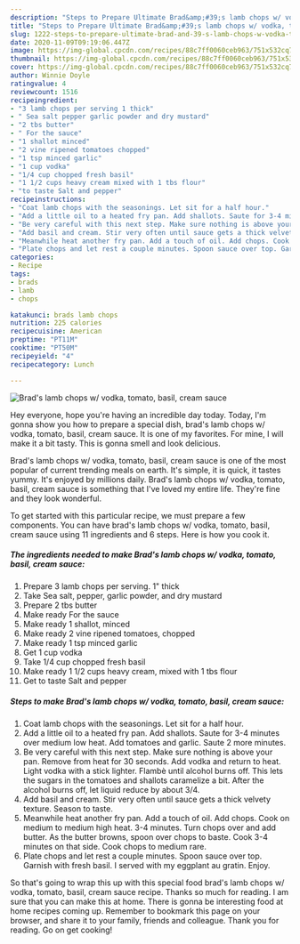 ```yaml
---
description: "Steps to Prepare Ultimate Brad&amp;#39;s lamb chops w/ vodka, tomato, basil, cream sauce"
title: "Steps to Prepare Ultimate Brad&amp;#39;s lamb chops w/ vodka, tomato, basil, cream sauce"
slug: 1222-steps-to-prepare-ultimate-brad-and-39-s-lamb-chops-w-vodka-tomato-basil-cream-sauce
date: 2020-11-09T09:19:06.447Z
image: https://img-global.cpcdn.com/recipes/88c7ff0060ceb963/751x532cq70/brads-lamb-chops-w-vodka-tomato-basil-cream-sauce-recipe-main-photo.jpg
thumbnail: https://img-global.cpcdn.com/recipes/88c7ff0060ceb963/751x532cq70/brads-lamb-chops-w-vodka-tomato-basil-cream-sauce-recipe-main-photo.jpg
cover: https://img-global.cpcdn.com/recipes/88c7ff0060ceb963/751x532cq70/brads-lamb-chops-w-vodka-tomato-basil-cream-sauce-recipe-main-photo.jpg
author: Winnie Doyle
ratingvalue: 4
reviewcount: 1516
recipeingredient:
- "3 lamb chops per serving 1 thick"
- " Sea salt pepper garlic powder and dry mustard"
- "2 tbs butter"
- " For the sauce"
- "1 shallot minced"
- "2 vine ripened tomatoes chopped"
- "1 tsp minced garlic"
- "1 cup vodka"
- "1/4 cup chopped fresh basil"
- "1 1/2 cups heavy cream mixed with 1 tbs flour"
- "to taste Salt and pepper"
recipeinstructions:
- "Coat lamb chops with the seasonings. Let sit for a half hour."
- "Add a little oil to a heated fry pan. Add shallots. Saute for 3-4 minutes over medium low heat. Add tomatoes and garlic. Saute 2 more minutes."
- "Be very careful with this next step. Make sure nothing is above your pan. Remove from heat for 30 seconds. Add vodka and return to heat. Light vodka with a stick lighter. Flambè until alcohol burns off. This lets the sugars in the tomatoes and shallots caramelize a bit. After the alcohol burns off, let liquid reduce by about 3/4."
- "Add basil and cream. Stir very often until sauce gets a thick velvety texture. Season to taste."
- "Meanwhile heat another fry pan. Add a touch of oil. Add chops. Cook on medium to medium high heat. 3-4 minutes. Turn chops over and add butter. As the butter browns, spoon over chops to baste. Cook 3-4 minutes on that side. Cook chops to medium rare."
- "Plate chops and let rest a couple minutes. Spoon sauce over top. Garnish with fresh basil. I served with my eggplant au gratin. Enjoy."
categories:
- Recipe
tags:
- brads
- lamb
- chops

katakunci: brads lamb chops 
nutrition: 225 calories
recipecuisine: American
preptime: "PT11M"
cooktime: "PT50M"
recipeyield: "4"
recipecategory: Lunch

---
```



![Brad&#39;s lamb chops w/ vodka, tomato, basil, cream sauce](https://img-global.cpcdn.com/recipes/88c7ff0060ceb963/751x532cq70/brads-lamb-chops-w-vodka-tomato-basil-cream-sauce-recipe-main-photo.jpg)

Hey everyone, hope you're having an incredible day today. Today, I'm gonna show you how to prepare a special dish, brad&#39;s lamb chops w/ vodka, tomato, basil, cream sauce. It is one of my favorites. For mine, I will make it a bit tasty. This is gonna smell and look delicious.

Brad&#39;s lamb chops w/ vodka, tomato, basil, cream sauce is one of the most popular of current trending meals on earth. It's simple, it is quick, it tastes yummy. It's enjoyed by millions daily. Brad&#39;s lamb chops w/ vodka, tomato, basil, cream sauce is something that I've loved my entire life. They're fine and they look wonderful.




To get started with this particular recipe, we must prepare a few components. You can have brad&#39;s lamb chops w/ vodka, tomato, basil, cream sauce using 11 ingredients and 6 steps. Here is how you cook it.

<!--inarticleads1-->

##### The ingredients needed to make Brad&#39;s lamb chops w/ vodka, tomato, basil, cream sauce:

1. Prepare 3 lamb chops per serving. 1&#34; thick
1. Take  Sea salt, pepper, garlic powder, and dry mustard
1. Prepare 2 tbs butter
1. Make ready  For the sauce
1. Make ready 1 shallot, minced
1. Make ready 2 vine ripened tomatoes, chopped
1. Make ready 1 tsp minced garlic
1. Get 1 cup vodka
1. Take 1/4 cup chopped fresh basil
1. Make ready 1 1/2 cups heavy cream, mixed with 1 tbs flour
1. Get to taste Salt and pepper




<!--inarticleads2-->

##### Steps to make Brad&#39;s lamb chops w/ vodka, tomato, basil, cream sauce:

1. Coat lamb chops with the seasonings. Let sit for a half hour.
1. Add a little oil to a heated fry pan. Add shallots. Saute for 3-4 minutes over medium low heat. Add tomatoes and garlic. Saute 2 more minutes.
1. Be very careful with this next step. Make sure nothing is above your pan. Remove from heat for 30 seconds. Add vodka and return to heat. Light vodka with a stick lighter. Flambè until alcohol burns off. This lets the sugars in the tomatoes and shallots caramelize a bit. After the alcohol burns off, let liquid reduce by about 3/4.
1. Add basil and cream. Stir very often until sauce gets a thick velvety texture. Season to taste.
1. Meanwhile heat another fry pan. Add a touch of oil. Add chops. Cook on medium to medium high heat. 3-4 minutes. Turn chops over and add butter. As the butter browns, spoon over chops to baste. Cook 3-4 minutes on that side. Cook chops to medium rare.
1. Plate chops and let rest a couple minutes. Spoon sauce over top. Garnish with fresh basil. I served with my eggplant au gratin. Enjoy.




So that's going to wrap this up with this special food brad&#39;s lamb chops w/ vodka, tomato, basil, cream sauce recipe. Thanks so much for reading. I am sure that you can make this at home. There is gonna be interesting food at home recipes coming up. Remember to bookmark this page on your browser, and share it to your family, friends and colleague. Thank you for reading. Go on get cooking!
